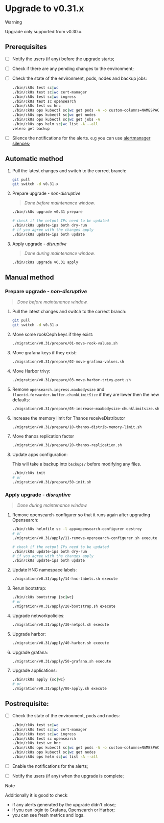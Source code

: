# Upgrade to v0.31.x

> [!WARNING]
> Upgrade only supported from v0.30.x.

<!--
Notice to developers on writing migration steps:

- Migration steps:
  - are written per minor version and placed in a subdirectory of the migration directory with the name `vX.Y/`,
  - are written to be idempotent and usable no matter which patch version you are upgrading from and to,
  - are documented in this document to be able to run them manually,
  - are divided into prepare and apply steps:
    - Prepare steps:
      - are placed in the `prepare/` directory,
      - may **only** modify the configuration of the environment,
      - may **not** modify the state of the environment,
      - steps are run in order of their names use two digit prefixes.
    - Apply steps:
      - are placed in the `apply/` directory,
      - may **only** modify the state of the environment,
      - may **not** modify the configuration of the environment,
      - are run in order of their names use two digit prefixes,
      - are run with the argument `execute` on upgrade and should return 1 on failure and 2 on successful internal rollback,
      - are rerun with the argument `rollback` on execute failure and should return 1 on failure.

For prepare the init step is given.
For apply the bootstrap and the apply steps are given, it is expected that releases upgraded in custom steps are excluded from the apply step.

Upgrades of components that are dependent on each other should be done within the same snippet to easily manage the upgrade to a working state and to be able to rollback to a working state.

Steps should use the `scripts/migration/lib.sh` which will provide helper functions, see the file for available helper functions.
This script expects the `ROOT` environment variable to be set pointing to the root of the repository.
As with all scripts in this repository `CK8S_CONFIG_PATH` is expected to be set.
-->

## Prerequisites

- [ ] Notify the users (if any) before the upgrade starts;
- [ ] Check if there are any pending changes to the environment;
- [ ] Check the state of the environment, pods, nodes and backup jobs:

    ```bash
    ./bin/ck8s test sc|wc
    ./bin/ck8s test sc|wc cert-manager
    ./bin/ck8s test sc|wc ingress
    ./bin/ck8s test sc opensearch
    ./bin/ck8s test wc hnc
    ./bin/ck8s ops kubectl sc|wc get pods -A -o custom-columns=NAMESPACE:metadata.namespace,POD:metadata.name,READY-false:status.containerStatuses[*].ready,REASON:status.containerStatuses[*].state.terminated.reason | grep false | grep -v Completed
    ./bin/ck8s ops kubectl sc|wc get nodes
    ./bin/ck8s ops kubectl sc|wc get jobs -A
    ./bin/ck8s ops helm sc|wc list -A --all
    velero get backup
    ```

- [ ] Silence the notifications for the alerts. e.g you can use [alertmanager silences](https://prometheus.io/docs/alerting/latest/alertmanager/#silences);

## Automatic method

1. Pull the latest changes and switch to the correct branch:

    ```bash
    git pull
    git switch -d v0.31.x
    ```

1. Prepare upgrade - *non-disruptive*

    > *Done before maintenance window.*

    ```bash
    ./bin/ck8s upgrade v0.31 prepare

    # check if the netpol IPs need to be updated
    ./bin/ck8s update-ips both dry-run
    # if you agree with the changes apply
    ./bin/ck8s update-ips both update
    ```

1. Apply upgrade - *disruptive*

    > *Done during maintenance window.*

    ```bash
    ./bin/ck8s upgrade v0.31 apply
    ```

## Manual method

### Prepare upgrade - *non-disruptive*

> *Done before maintenance window.*

1. Pull the latest changes and switch to the correct branch:

    ```bash
    git pull
    git switch -d v0.31.x
    ```

1. Move some rookCeph keys if they exist:

    ```bash
    ./migration/v0.31/prepare/01-move-rook-values.sh
    ```

1. Move grafana keys if they exist:

    ```bash
    ./migration/v0.31/prepare/02-move-grafana-values.sh
    ```

1. Move Harbor trivy:

    ```bash
    ./migration/v0.31/prepare/03-move-harbor-trivy-port.sh
    ```

1. Remove `opensearch.ingress.maxbodysize` and `fluentd.forwarder.buffer.chunkLimitSize` if they are lower then the new defaults:

    ```bash
    ./migration/v0.31/prepare/05-increase-maxbodysize-chunklimitsize.sh
    ```

1. Increase the memory limit for Thanos receiveDistributor

    ```bash
    ./migration/v0.31/prepare/10-thanos-distrib-memory-limit.sh
    ```

1. Move thanos replication factor

    ```bash
    ./migration/v0.31/prepare/20-thanos-replication.sh
    ```

1. Update apps configuration:

    This will take a backup into `backups/` before modifying any files.

    ```bash
    ./bin/ck8s init
    # or
    ./migration/v0.31/prepare/50-init.sh
    ```

### Apply upgrade - *disruptive*

> *Done during maintenance window.*

1. Remove opensearch-configurer so that it runs again after upgrading Opensearch:

    ```bash
    ./bin/ck8s helmfile sc -l app=opensearch-configurer destroy
    # or
    ./migration/v0.31/apply/11-remove-opensearch-configurer.sh execute

    # check if the netpol IPs need to be updated
    ./bin/ck8s update-ips both dry-run
    # if you agree with the changes apply
    ./bin/ck8s update-ips both update
    ```

1. Update HNC namespace labels:

    ```bash
    ./migration/v0.31/apply/14-hnc-labels.sh execute
    ```

1. Rerun bootstrap:

    ```bash
    ./bin/ck8s bootstrap {sc|wc}
    # or
    ./migration/v0.31/apply/20-bootstrap.sh execute
    ```

1. Upgrade networkpolicies:

    ```bash
    ./migration/v0.31/apply/30-netpol.sh execute
    ```

1. Upgrade harbor:

    ```bash
    ./migration/v0.31/apply/40-harbor.sh execute
    ```

1. Upgrade grafana:

    ```bash
    ./migration/v0.31/apply/50-grafana.sh execute
    ```

1. Upgrade applications:

    ```bash
    ./bin/ck8s apply {sc|wc}
    # or
    ./migration/v0.31/apply/80-apply.sh execute
    ```

## Postrequisite:

- [ ] Check the state of the environment, pods and nodes:

    ```bash
    ./bin/ck8s test sc|wc
    ./bin/ck8s test sc|wc cert-manager
    ./bin/ck8s test sc|wc ingress
    ./bin/ck8s test sc opensearch
    ./bin/ck8s test wc hnc
    ./bin/ck8s ops kubectl sc|wc get pods -A -o custom-columns=NAMESPACE:metadata.namespace,POD:metadata.name,READY-false:status.containerStatuses[*].ready,REASON:status.containerStatuses[*].state.terminated.reason | grep false | grep -v Completed
    ./bin/ck8s ops kubectl sc|wc get nodes
    ./bin/ck8s ops helm sc|wc list -A --all
    ```

- [ ] Enable the notifications for the alerts;
- [ ] Notify the users (if any) when the upgrade is complete;

> [!NOTE]
> Additionally it is good to check:
> - if any alerts generated by the upgrade didn't close;
> - if you can login to Grafana, Opensearch or Harbor;
> - you can see fresh metrics and logs.
